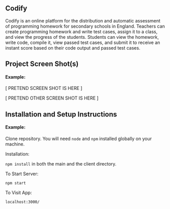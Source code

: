 ## Codify

Codify is an online platform for the distribution and automatic assessment of programming homework for secondary schools in England. Teachers can create programming homework and write test cases, assign it to a class, and view the progress of the students. Students can view the homework, write code, compile it, view passed test cases, and submit it to receive an instant score based on their code output and passed test cases.

## Project Screen Shot(s)

#### Example:   

[ PRETEND SCREEN SHOT IS HERE ]

[ PRETEND OTHER SCREEN SHOT IS HERE ]

## Installation and Setup Instructions

#### Example:  

Clone repository. You will need `node` and `npm` installed globally on your machine.  

Installation:

`npm install` in both the main and the client directory.

To Start Server:

`npm start`  

To Visit App:

`localhost:3000/`  
